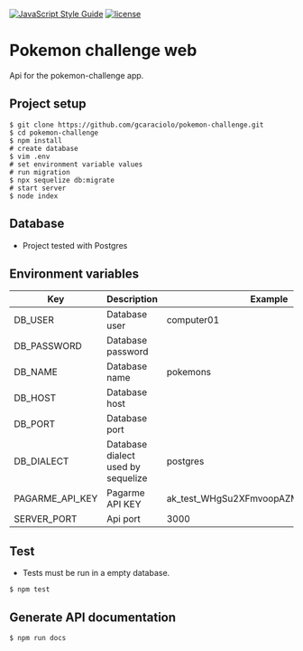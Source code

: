 [![JavaScript Style Guide](https://img.shields.io/badge/code_style-standard-brightgreen.svg)](https://standardjs.com)
[![license](https://img.shields.io/github/license/mashape/apistatus.svg?style=plastic)]()

# Pokemon challenge web
Api for the pokemon-challenge app.

## Project setup
```
$ git clone https://github.com/gcaraciolo/pokemon-challenge.git
$ cd pokemon-challenge
$ npm install
# create database
$ vim .env
# set environment variable values
# run migration
$ npx sequelize db:migrate
# start server
$ node index
```

## Database
* Project tested with Postgres

## Environment variables
| Key | Description | Example |
| ------------- | ------------- | ------------- |
| DB_USER | Database user | computer01 |
| DB_PASSWORD | Database password |  |
| DB_NAME | Database name | pokemons |
| DB_HOST | Database host |  |
| DB_PORT | Database port |  |
| DB_DIALECT | Database dialect used by sequelize | postgres |
| PAGARME_API_KEY | Pagarme API KEY | ak_test_WHgSu2XFmvoopAZMetV3LfA2RfEEQg |
| SERVER_PORT | Api port | 3000 |

## Test
* Tests must be run in a empty database.

```
$ npm test
```

## Generate API documentation
```
$ npm run docs
```
